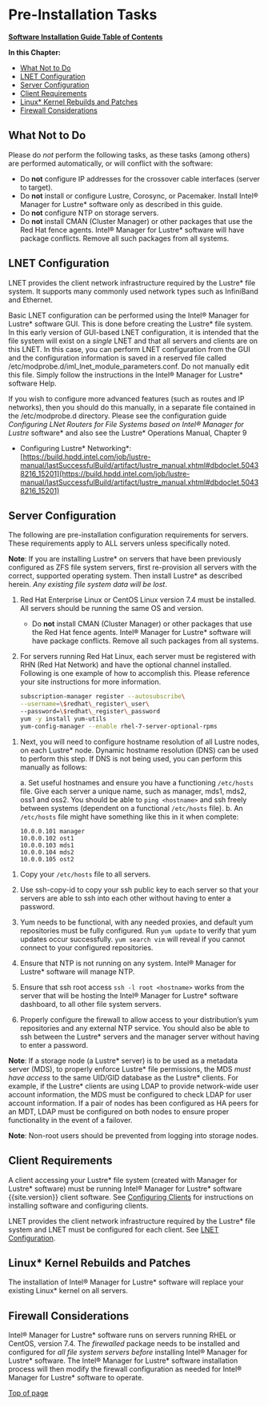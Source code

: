 # <a name="1.0"></a>Pre-Installation Tasks

[**Software Installation Guide Table of Contents**](ig_TOC.md)

**In this Chapter:**

* [What Not to Do](#what-not-to-do)
* [LNET Configuration](#lnet-configuration)
* [Server Configuration](#server-configuration)
* [Client Requirements](#client-requirements)
* [Linux\* Kernel Rebuilds and Patches](#linux-kernel-rebuilds-and-patches)
* [Firewall Considerations](#firewall-considerations)

## What Not to Do

Please do _not_ perform the following tasks, as these tasks (among
others) are performed automatically, or will conflict with the software:

* Do **not** configure IP addresses for the crossover cable interfaces (server to target).
* Do **not** install or configure Lustre, Corosync, or Pacemaker. Install Intel® Manager for Lustre\* software only as described in this guide.
* Do **not** configure NTP on storage servers.
* Do **not** install CMAN (Cluster Manager) or other packages that use the Red Hat fence agents. Intel® Manager for Lustre\* software will have package conflicts. Remove all such packages from all systems.

## LNET Configuration

LNET provides the client network infrastructure required by the Lustre\*
file system. It supports many commonly used network types such as
InfiniBand and Ethernet.

Basic LNET configuration can be performed using the Intel® Manager for Lustre* software GUI.
This is done before creating the Lustre* file system. In
this early version of GUI-based LNET configuration, it is intended that
the file system will exist on a _single_ LNET and that all servers and
clients are on this LNET. In this case, you can perform LNET
configuration from the GUI and the configuration information is saved in
a reserved file called
/etc/modprobe.d/iml_lnet_module_parameters.conf. Do not manually edit
this file. Simply follow the instructions in the Intel® Manager for Lustre\* software Help.

If you wish to configure more advanced features (such as routes and IP
networks), then you should do this manually, in a separate file
contained in the /etc/modprobe.d directory. Please see the configuration
guide _Configuring LNet Routers for File Systems based on Intel® Manager for Lustre_ software*
and also see the Lustre* Operations Manual, Chapter 9

* Configuring Lustre* Networking*:
  [https://build.hpdd.intel.com/job/lustre-manual/lastSuccessfulBuild/artifact/lustre_manual.xhtml#dbdoclet.50438216_15201](https://build.hpdd.intel.com/job/lustre-manual/lastSuccessfulBuild/artifact/lustre_manual.xhtml#dbdoclet.50438216_15201)

## Server Configuration

The following are pre-installation configuration requirements for
servers. These requirements apply to ALL servers unless specifically
noted.

**Note**: If you are installing Lustre* on servers that have been
previously configured as ZFS file system servers, first re-provision all
servers with the correct, supported operating system. Then install
Lustre* as described herein. _Any existing file system data will be
lost_.

1.  Red Hat Enterprise Linux or CentOS Linux version 7.4 must be
    installed. All servers should be running the same OS and version.

    * Do **not** install CMAN (Cluster Manager) or other packages that use
      the Red Hat fence agents. Intel® Manager for Lustre\* software will
      have package conflicts. Remove all such packages from all systems.

1.  For servers running Red Hat Linux, each server must be registered
    with RHN (Red Hat Network) and have the optional channel installed.
    Following is one example of how to accomplish this. Please reference
    your site instructions for more information.

    ```bash
    subscription-manager register --autosubscribe\
    --username=\$redhat\_register\_user\
    --password=\$redhat\_register\_password
    yum -y install yum-utils
    yum-config-manager --enable rhel-7-server-optional-rpms
    ```

1)  Next, you will need to configure hostname resolution of all Lustre
    nodes, on each Lustre\* node. Dynamic hostname resolution (DNS) can be
    used to perform this step. If DNS is not being used, you can perform
    this manually as follows:

    a. Set useful hostnames and ensure you have a functioning `/etc/hosts`
    file. Give each server a unique name, such as manager, mds1, mds2,
    oss1 and oss2. You should be able to `ping <hostname>` and ssh
    freely between systems (dependent on a functional `/etc/hosts` file).
    b. An `/etc/hosts` file might have something like this in it when
    complete:


    ```
    10.0.0.101 manager
    10.0.0.102 ost1
    10.0.0.103 mds1
    10.0.0.104 mds2
    10.0.0.105 ost2
    ```

1.  Copy your `/etc/hosts` file to all servers.

1.  Use ssh-copy-id to copy your ssh public key to each server so that
    your servers are able to ssh into each other without having to enter
    a password.

1.  Yum needs to be functional, with any needed proxies, and default yum
    repositories must be fully configured. Run `yum update` to verify that
    yum updates occur successfully. `yum search vim` will reveal if you
    cannot connect to your configured repositories.

1.  Ensure that NTP is not running on any system. Intel® Manager for Lustre\* software
    will manage NTP.

1.  Ensure that ssh root access `ssh -l root <hostname>` works
    from the server that will be hosting the Intel® Manager for Lustre\* software
    dashboard, to all other file system servers.

1.  Properly configure the firewall to allow access to your
    distribution’s yum repositories and any external NTP service. You
    should also be able to ssh between the Lustre\* servers and the
    manager server without having to enter a password.

**Note**: If a storage node (a Lustre*
server) is to be used as a metadata server (MDS), to properly enforce
Lustre* file permissions, the MDS _must have access_ to the same UID/GID
database as the Lustre* clients. For example, if the Lustre* clients are
using LDAP to provide network-wide user account information, the MDS
must be configured to check LDAP for user account information. If a pair
of nodes has been configured as HA peers for an MDT, LDAP must be
configured on both nodes to ensure proper functionality in the event of
a failover.

**Note**: Non-root users should be prevented from logging into storage
nodes.

## Client Requirements

A client accessing your Lustre* file system (created with Manager
for Lustre\* software) must be running Intel® Manager for Lustre* software {{site.version}}
client software. See [Configuring Clients](ig_ch_07_configure_clients.md) for
instructions on installing software and configuring clients.

LNET provides the client network infrastructure required by the Lustre\*
file system and LNET must be configured for each client. See [LNET
Configuration](#lnet-configuration).

## Linux\* Kernel Rebuilds and Patches

The installation of Intel® Manager for Lustre\* software will replace your
existing Linux\* kernel on all servers.

## Firewall Considerations

Intel® Manager for Lustre* software runs on
servers running RHEL or CentOS, version 7.4. The *firewalled* package
needs to be installed and configured for *all file system servers
before* installing Intel® Manager for Lustre* software. The Intel® Manager for
Lustre* software installation process will then modify the firewall
configuration as needed for Intel® Manager for Lustre* software to operate.

[Top of page](#1.0)
